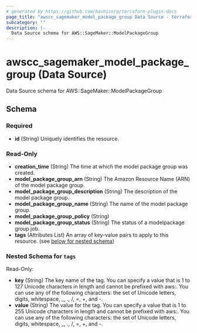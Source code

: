 ```yaml
---
# generated by https://github.com/hashicorp/terraform-plugin-docs
page_title: "awscc_sagemaker_model_package_group Data Source - terraform-provider-awscc"
subcategory: ""
description: |-
  Data Source schema for AWS::SageMaker::ModelPackageGroup
---
```


# awscc_sagemaker_model_package_group (Data Source)

Data Source schema for AWS::SageMaker::ModelPackageGroup



<!-- schema generated by tfplugindocs -->
## Schema

### Required

- **id** (String) Uniquely identifies the resource.

### Read-Only

- **creation_time** (String) The time at which the model package group was created.
- **model_package_group_arn** (String) The Amazon Resource Name (ARN) of the model package group.
- **model_package_group_description** (String) The description of the model package group.
- **model_package_group_name** (String) The name of the model package group.
- **model_package_group_policy** (String)
- **model_package_group_status** (String) The status of a modelpackage group job.
- **tags** (Attributes List) An array of key-value pairs to apply to this resource. (see [below for nested schema](#nestedatt--tags))

<a id="nestedatt--tags"></a>
### Nested Schema for `tags`

Read-Only:

- **key** (String) The key name of the tag. You can specify a value that is 1 to 127 Unicode characters in length and cannot be prefixed with aws:. You can use any of the following characters: the set of Unicode letters, digits, whitespace, _, ., /, =, +, and -.
- **value** (String) The value for the tag. You can specify a value that is 1 to 255 Unicode characters in length and cannot be prefixed with aws:. You can use any of the following characters: the set of Unicode letters, digits, whitespace, _, ., /, =, +, and -.


